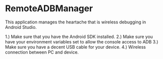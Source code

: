 # RemoteADBManager
This application manages the heartache that is wireless debugging in Android Studio.

1.) Make sure that you have the Android SDK installed.
2.) Make sure you have your environment variables set to allow the console access to ADB
3.) Make sure you have a decent USB cable for your device.
4.) Wireless connection between PC and device.
